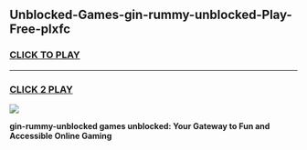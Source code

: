 
## Unblocked-Games-gin-rummy-unblocked-Play-Free-plxfc
<h3>
<a href="https://premium76.site?title=gin-rummy-unblocked&ref=20M">CLICK TO PLAY</a></h3>
<hr>

<h3>
<a href="https://premium76.site?title=gin-rummy-unblocked&ref=20M">CLICK 2 PLAY</a>
  
</h3>

<a href="https://premium76.site?title=gin-rummy-unblocked&ref=19M"><img src="https://clearcache.store/games.png"></a>


**gin-rummy-unblocked games unblocked: Your Gateway to Fun and Accessible Online Gaming**
